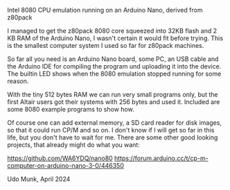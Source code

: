 Intel 8080 CPU emulation running on an Arduino Nano, derived from z80pack

I managed to get the z80pack 8080 core squeezed into 32KB flash and 2 KB RAM
of the Arduino Nano, I wasn't certain it would fit before trying. This is the
smallest computer system I used so far for z80pack machines.

So far all you need is an Arduino Nano board, some PC, an USB cable and the
Arduino IDE for compiling the program und uploading it into the device. The
builtin LED shows when the 8080 emulation stopped running for some reason.

With the tiny 512 bytes RAM we can run very small programs only, but the
first Altair users got their systems with 256 bytes and used it. Included
are some 8080 example programs to show how.

Of course one can add external memory, a SD card reader for disk images,
so that it could run CP/M and so on. I don't know if I will get so
far in this life, but you don't have to wait for me. There are some other
good looking projects, that already might do what you want:

https://github.com/WA6YDQ/nano80
https://forum.arduino.cc/t/cp-m-computer-on-arduino-nano-3-0/446350

Udo Munk, April 2024
